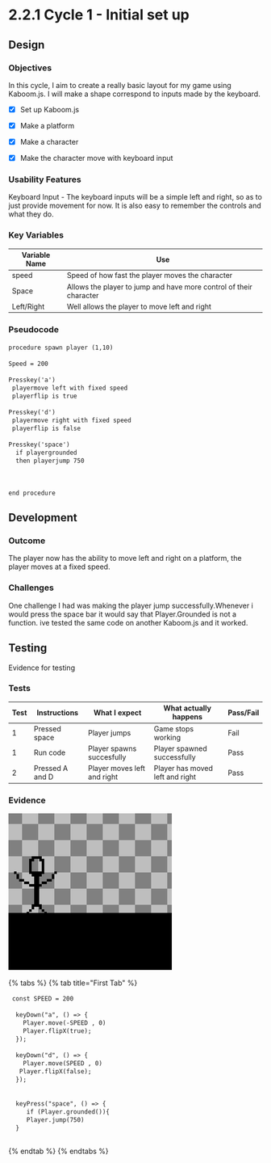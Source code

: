 # 2.2.1 Cycle 1 - Initial set up&#x20;

## Design

### Objectives

In this cycle, I aim to create a really basic layout for my game using Kaboom.js. I will make a shape correspond to inputs made by the keyboard.

* [x] Set up Kaboom.js
* [x] Make a platform&#x20;
* [x] Make a character &#x20;
* [x] Make the character move with keyboard input



### Usability Features

Keyboard Input - The keyboard inputs will be a simple left and right, so as to just provide movement for now. It is also easy to remember the controls and what they do.

### Key Variables

| Variable Name | Use                                                                |
| ------------- | ------------------------------------------------------------------ |
| speed         | Speed of how fast the player moves the character                   |
| Space         | Allows the player to jump and have more control of their character |
| Left/Right    | Well allows the player to move left and right                      |

### Pseudocode

```
procedure spawn player (1,10)

Speed = 200

Presskey('a')
 playermove left with fixed speed
 playerflip is true
 
Presskey('d')
 playermove right with fixed speed
 playerflip is false 

Presskey('space')
  if playergrounded
  then playerjump 750


    
end procedure
```

## Development

### Outcome

The player now has the ability to move left and right on a platform, the player moves at a fixed speed.

### Challenges

One challenge I had was making the player jump successfully.Whenever i would press the space bar it would say that Player.Grounded is not a function. ive tested the same code on another Kaboom.js and it worked.

## Testing

Evidence for testing

### Tests

| Test | Instructions    | What I expect                | What actually happens            | Pass/Fail |
| ---- | --------------- | ---------------------------- | -------------------------------- | --------- |
| 1    | Pressed space   | Player jumps                 | Game stops working               | Fail      |
| 1    | Run code        | Player spawns succesfully    | Player spawned successfully      | Pass      |
| 2    | Pressed A and D | Player moves left and right  | Player has moved left and right  | Pass      |

### Evidence

![Character on platform ](<../.gitbook/assets/image (2) (2).png>)

{% tabs %}
{% tab title="First Tab" %}
```
 const SPEED = 200

  keyDown("a", () => {
    Player.move(-SPEED , 0)
    Player.flipX(true);
  });

  keyDown("d", () => {
    Player.move(SPEED , 0)
   Player.flipX(false);
  });
  
  
  keyPress("space", () => {
     if (Player.grounded()){
     Player.jump(750)
  }


```
{% endtab %}
{% endtabs %}

